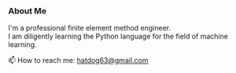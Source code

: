 ### About Me
I'm a professional finite element method engineer.  
I am diligently learning the Python language for the field of machine learning.  
  
📫 How to reach me: hatdog63@gmail.com
<!--
**EureCalla/EureCalla** is a ✨ _special_ ✨ repository because its `README.md` (this file) appears on your GitHub profile.

Here are some ideas to get you started:

- 🔭 I’m currently working on ...
- 🌱 I’m currently learning ...
- 👯 I’m looking to collaborate on ...
- 🤔 I’m looking for help with ...
- 💬 Ask me about ...
- 📫 How to reach me: ...
- 😄 Pronouns: ...
- ⚡ Fun fact: ...
-->
